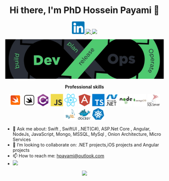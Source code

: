 <h1 align="center">Hi there, I'm PhD Hossein Payami 👋
</h1>

<p align="center">
 <a href="https://www.linkedin.com/in/hossein-payami-047530227/" target="_blank">
  <img src="https://github.com/hpayami/hpayami/blob/main/images/linkedin.svg" alt="linkedin" width="40" height="40" />
 </a>
  <a href="https://twitter.com/hosseinpayami" target="_blank">
  <img src="https://img.icons8.com/fluent/48/000000/twitter.png" />
 </a>
  <a href="https://instagram.com/dr__payami" target="_blank">
 <img src="https://img.icons8.com/color/48/000000/instagram-new--v2.png"/>
 </a>
</p>
<a href="https://instagram.com/swiftui_developer" target="_blank">
  <img src="https://github.com/hpayami/hpayami/blob/main/images/devops.jpg" />
 </a>
<p align="center">
 <strong>
  Professional skills
  </strong>
</p>
<p align="center">
 <img src="https://github.com/hpayami/hpayami/blob/main/images/swift.svg" alt="csharp" width="40" height="40" />
 <img src="https://github.com/hpayami/hpayami/blob/main/images/swiftui.svg" alt="javascript" width="40" height="40" />
<img src="https://github.com/hpayami/hpayami/blob/main/images/csharp.svg" alt="csharp" width="40" height="40" />
 <img src="https://github.com/hpayami/hpayami/blob/main/images/javascript.svg" alt="javascript" width="40" height="40" />
<img src="https://github.com/hpayami/hpayami/blob/main/images/react.svg" alt="react" width="40" height="40" />
<img src="https://github.com/hpayami/hpayami/blob/main/images/angular.svg" alt="angular" width="40" height="40" />
 <img src="https://github.com/hpayami/hpayami/blob/main/images/typescript.svg" alt="typescript" width="40" height="40" /> 
 <img src="https://github.com/hpayami/hpayami/blob/main/images/dot-net.svg" alt="dotNet" width="40" height="40" /> 
<img src="https://github.com/hpayami/hpayami/blob/main/images/node.svg" raw=true alt="node" width="40" height="40"/>
<img src="https://github.com/hpayami/hpayami/blob/main/images/mongodb.svg" alt="mongodb" width="40" height="40" />
<img src="https://github.com/hpayami/hpayami/blob/main/images/mssql.svg" alt="mongodb" width="40" height="40" />
<img src="https://github.com/hpayami/hpayami/blob/main/images/mysql.svg" alt="mongodb" width="40" height="40" />
<img src="https://github.com/hpayami/hpayami/blob/main/images/docker.svg" alt="docker" width="40" height="40" />
<img src="https://github.com/hpayami/hpayami/blob/main/images/kubernetes.png" alt="kubernetes" width="43" height="43" />

</p>

-   💬 Ask me about: Swift , SwiftUI ,.NET(C#), ASP.Net Core , Angular, NodeJs, JavaScript, Mongo, MSSQL, MySql , Onion Architecture, Micro Services
-   👯 I’m looking to collaborate on: .NET projects,iOS projects and Angular projects
-   📫 How to reach me: hpayami@outlook.com
-   ![](https://instagram.com/dr__hpayami)
    </br>

<p align="center">
 <a href="#" alt="Hossein Payami's github stats">
  <img src="https://github-readme-stats.vercel.app/api?username=hpayami&theme=tokyonight&show_icons=true" />
  <!-- <img src="https://github-readme-stats.vercel.app/api/top-langs/?username=hpayami" /> -->
 </a>
</p>
